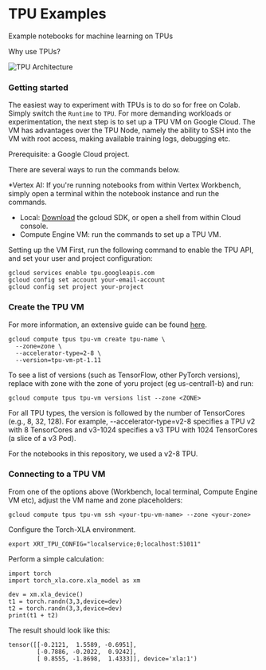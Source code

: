 # TPU Examples
Example notebooks for machine learning on TPUs

Why use TPUs?

![TPU Architecture](https://cloud.google.com/static/tpu/docs/images/image4_5pfb45w.gif)

### Getting started

The easiest way to experiment with TPUs is to do so for free on Colab. Simply switch the `Runtime` to `TPU`.
For more demanding workloads or experimentation, the next step is to set up a TPU VM on Google Cloud. The VM has advantages over the TPU Node, namely the ability to SSH into the VM with root access, making available training logs, debugging etc.

Prerequisite: a Google Cloud project.

There are several ways to run the commands below. 

*Vertex AI: If you're running notebooks from within Vertex Workbench, simply open a terminal within the notebook instance and run the commands.  
* Local: [Download](https://cloud.google.com/sdk/docs/install) the gcloud SDK, or open a shell from within Cloud console.
* Compute Engine VM: run the commands to set up a TPU VM.

Setting up the VM
First, run the following command to enable the TPU API, and set your user and project configuration:
```
gcloud services enable tpu.googleapis.com
gcloud config set account your-email-account
gcloud config set project your-project
```

### Create the TPU VM

For more information, an extensive guide can be found [here](https://cloud.google.com/tpu/docs/run-calculation-pytorch#create-vm).

```
gcloud compute tpus tpu-vm create tpu-name \
  --zone=zone \
  --accelerator-type=2-8 \
  --version=tpu-vm-pt-1.11
```

To see a list of versions (such as TensorFlow, other PyTorch versions), replace with zone with the zone of yoru project (eg us-central1-b) and run:

```
gcloud compute tpus tpu-vm versions list --zone <ZONE>
```

For all TPU types, the version is followed by the number of TensorCores (e.g., 8, 32, 128). For example, --accelerator-type=v2-8 specifies a TPU v2 with 8 TensorCores and v3-1024 specifies a v3 TPU with 1024 TensorCores (a slice of a v3 Pod).

For the notebooks in this repository, we used a v2-8 TPU.

### Connecting to a TPU VM

From one of the options above (Workbench, local terminal, Compute Engine VM etc), adjust the VM name and zone placeholders:

```
gcloud compute tpus tpu-vm ssh <your-tpu-vm-name> --zone <your-zone>
```

Configure the Torch-XLA environment.

```
export XRT_TPU_CONFIG="localservice;0;localhost:51011"
```

Perform a simple calculation:
```
import torch
import torch_xla.core.xla_model as xm

dev = xm.xla_device()
t1 = torch.randn(3,3,device=dev)
t2 = torch.randn(3,3,device=dev)
print(t1 + t2)
```

The result should look like this:
```
tensor([[-0.2121,  1.5589, -0.6951],
        [-0.7886, -0.2022,  0.9242],
        [ 0.8555, -1.8698,  1.4333]], device='xla:1')
```
